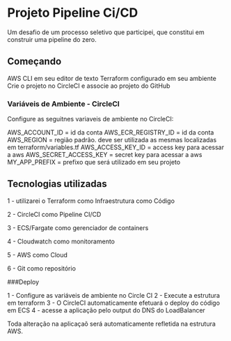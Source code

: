 # Projeto Pipeline Ci/CD

Um desafio de um processo seletivo que participei, que  constitui em construir uma pipeline do zero.

## Começando

AWS CLI em seu editor de texto
Terraform configurado em seu ambiente
Crie o projeto no CircleCI e associe ao projeto do GitHub

### Variáveis de Ambiente - CircleCI

Configure as seguitnes variaveis de ambiente no CircleCI:


AWS_ACCOUNT_ID = id da conta
AWS_ECR_REGISTRY_ID = id da conta
AWS_REGION = região padrão. deve ser utilizada as mesmas localizadas em terraform/variables.tf
AWS_ACCESS_KEY_ID = access key para acessar a aws
AWS_SECRET_ACCESS_KEY = secret key para acessar a aws
MY_APP_PREFIX = prefixo que será utilizado em seu projeto

## Tecnologias utilizadas

1 - utilizarei o Terraform como Infraestrutura como Código 

2 - CircleCI como Pipeline CI/CD

3 - ECS/Fargate como gerenciador de containers

4 - Cloudwatch como monitoramento

5 - AWS como Cloud

6 - Git como repositório

###Deploy

1 - Configure as variáveis de ambiente no Circle CI
2 - Execute a estrutura em terraform
3 - O CircleCI automaticamente efetuará o deploy do código em ECS
4 - acesse a aplicação pelo output do DNS do LoadBalancer

Toda alteração na aplicaçaõ será automaticamente refletida na estrutura AWS.

